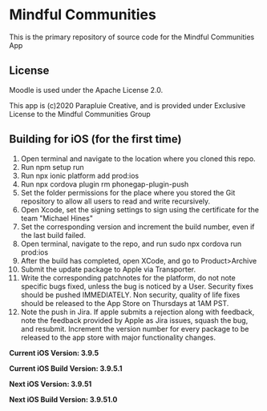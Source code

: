 Mindful Communities
=================

This is the primary repository of source code for the Mindful Communities App

License
-------
Moodle is used under the Apache License 2.0.

This app is (c)2020 Parapluie Creative, and is provided under Exclusive License to the Mindful Communities Group

Building for iOS (for the first time)
-----------
1) Open terminal and navigate to the location where you cloned this repo.
2) Run npm setup run
3) Run npx ionic platform add prod:ios
4) Run npx cordova plugin rm phonegap-plugin-push
5) Set the folder permissions for the place where you stored the Git repository to allow all users to read and write recursively.
6) Open Xcode, set the signing settings to sign using the certificate for the team "Michael Hines"
7) Set the corresponding version and increment the build number, even if the last build failed.
8) Open terminal, navigate to the repo, and run sudo npx cordova run prod:ios
9) After the build has completed, open XCode, and go to Product>Archive
10) Submit the update package to Apple via Transporter.
11) Write the corresponding patchnotes for the platform, do not note specific bugs fixed, unless the bug is noticed by a User. Security fixes should be pushed IMMEDIATELY. Non security, quality of life fixes should be released to the App Store on Thursdays at 1AM PST.
12) Note the push in Jira. If apple submits a rejection along with feedback, note the feedback provided by Apple as Jira issues, squash the bug, and resubmit. Increment the version number for every package to be released to the app store with major functionality changes.

**Current iOS Version: 3.9.5**

**Current iOS Build Version: 3.9.5.1**


**Next iOS Version: 3.9.51**

**Next iOS Build Version: 3.9.51.0**
